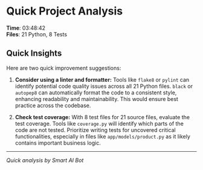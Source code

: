 # Quick Project Analysis

**Time**: 03:48:42  
**Files**: 21 Python, 8 Tests

## Quick Insights

Here are two quick improvement suggestions:

1.  **Consider using a linter and formatter:**  Tools like `flake8` or `pylint` can identify potential code quality issues across all 21 Python files.  `black` or `autopep8` can automatically format the code to a consistent style, enhancing readability and maintainability. This would ensure best practice across the codebase.

2.  **Check test coverage:**  With 8 test files for 21 source files, evaluate the test coverage.  Tools like `coverage.py` will identify which parts of the code are not tested.  Prioritize writing tests for uncovered critical functionalities, especially in files like `app/models/product.py` as it likely contains important business logic.


---
*Quick analysis by Smart AI Bot*
